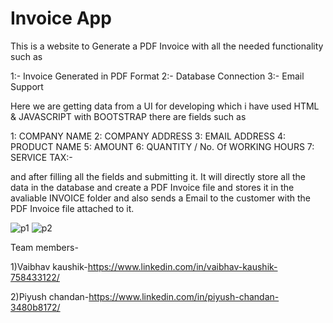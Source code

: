 # Invoice App

This is a website to Generate a PDF Invoice with all the needed functionality such as

1:- Invoice Generated in PDF Format 2:- Database Connection 3:- Email Support

Here we are getting data from a UI for developing which i have used HTML & JAVASCRIPT with BOOTSTRAP there are fields such as

1: COMPANY NAME 2:  COMPANY ADDRESS 3:  EMAIL ADDRESS 4:  PRODUCT NAME 5:  AMOUNT 6: QUANTITY / No. Of WORKING HOURS 7: SERVICE TAX:-

and after filling all the fields and submitting it. It will directly store all the data in the database and create a PDF Invoice file and stores it in the avaliable INVOICE folder and also sends a Email to the customer with the PDF Invoice file attached to it.


![p1](https://user-images.githubusercontent.com/51160116/140770414-1b9e89eb-f61c-4f63-9a0e-5d45f34b37c7.PNG)
![p2](https://user-images.githubusercontent.com/51160116/140770436-4ac27843-989f-47da-b65e-e6c03cf52e89.PNG)




Team members-

1)Vaibhav kaushik-https://www.linkedin.com/in/vaibhav-kaushik-758433122/


2)Piyush chandan-https://www.linkedin.com/in/piyush-chandan-3480b8172/
